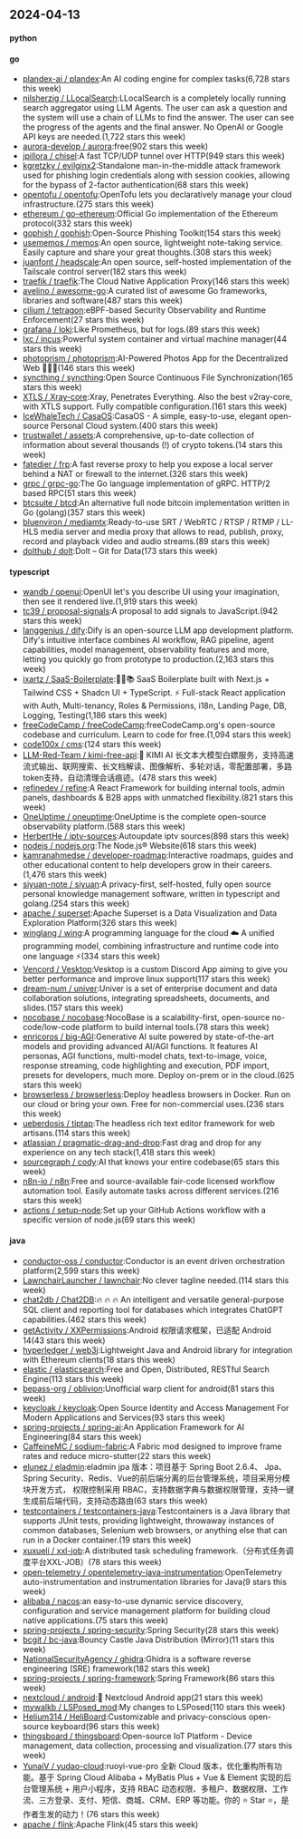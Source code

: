 ## 2024-04-13

#### python

#### go
* [plandex-ai / plandex](https://github.com/plandex-ai/plandex):An AI coding engine for complex tasks(6,728 stars this week)
* [nilsherzig / LLocalSearch](https://github.com/nilsherzig/LLocalSearch):LLocalSearch is a completely locally running search aggregator using LLM Agents. The user can ask a question and the system will use a chain of LLMs to find the answer. The user can see the progress of the agents and the final answer. No OpenAI or Google API keys are needed.(1,722 stars this week)
* [aurora-develop / aurora](https://github.com/aurora-develop/aurora):free(902 stars this week)
* [jpillora / chisel](https://github.com/jpillora/chisel):A fast TCP/UDP tunnel over HTTP(949 stars this week)
* [kgretzky / evilginx2](https://github.com/kgretzky/evilginx2):Standalone man-in-the-middle attack framework used for phishing login credentials along with session cookies, allowing for the bypass of 2-factor authentication(68 stars this week)
* [opentofu / opentofu](https://github.com/opentofu/opentofu):OpenTofu lets you declaratively manage your cloud infrastructure.(275 stars this week)
* [ethereum / go-ethereum](https://github.com/ethereum/go-ethereum):Official Go implementation of the Ethereum protocol(332 stars this week)
* [gophish / gophish](https://github.com/gophish/gophish):Open-Source Phishing Toolkit(154 stars this week)
* [usememos / memos](https://github.com/usememos/memos):An open source, lightweight note-taking service. Easily capture and share your great thoughts.(308 stars this week)
* [juanfont / headscale](https://github.com/juanfont/headscale):An open source, self-hosted implementation of the Tailscale control server(182 stars this week)
* [traefik / traefik](https://github.com/traefik/traefik):The Cloud Native Application Proxy(146 stars this week)
* [avelino / awesome-go](https://github.com/avelino/awesome-go):A curated list of awesome Go frameworks, libraries and software(487 stars this week)
* [cilium / tetragon](https://github.com/cilium/tetragon):eBPF-based Security Observability and Runtime Enforcement(27 stars this week)
* [grafana / loki](https://github.com/grafana/loki):Like Prometheus, but for logs.(89 stars this week)
* [lxc / incus](https://github.com/lxc/incus):Powerful system container and virtual machine manager(44 stars this week)
* [photoprism / photoprism](https://github.com/photoprism/photoprism):AI-Powered Photos App for the Decentralized Web 🌈💎✨(146 stars this week)
* [syncthing / syncthing](https://github.com/syncthing/syncthing):Open Source Continuous File Synchronization(165 stars this week)
* [XTLS / Xray-core](https://github.com/XTLS/Xray-core):Xray, Penetrates Everything. Also the best v2ray-core, with XTLS support. Fully compatible configuration.(161 stars this week)
* [IceWhaleTech / CasaOS](https://github.com/IceWhaleTech/CasaOS):CasaOS - A simple, easy-to-use, elegant open-source Personal Cloud system.(400 stars this week)
* [trustwallet / assets](https://github.com/trustwallet/assets):A comprehensive, up-to-date collection of information about several thousands (!) of crypto tokens.(14 stars this week)
* [fatedier / frp](https://github.com/fatedier/frp):A fast reverse proxy to help you expose a local server behind a NAT or firewall to the internet.(326 stars this week)
* [grpc / grpc-go](https://github.com/grpc/grpc-go):The Go language implementation of gRPC. HTTP/2 based RPC(51 stars this week)
* [btcsuite / btcd](https://github.com/btcsuite/btcd):An alternative full node bitcoin implementation written in Go (golang)(357 stars this week)
* [bluenviron / mediamtx](https://github.com/bluenviron/mediamtx):Ready-to-use SRT / WebRTC / RTSP / RTMP / LL-HLS media server and media proxy that allows to read, publish, proxy, record and playback video and audio streams.(89 stars this week)
* [dolthub / dolt](https://github.com/dolthub/dolt):Dolt – Git for Data(173 stars this week)

#### typescript
* [wandb / openui](https://github.com/wandb/openui):OpenUI let's you describe UI using your imagination, then see it rendered live.(1,919 stars this week)
* [tc39 / proposal-signals](https://github.com/tc39/proposal-signals):A proposal to add signals to JavaScript.(942 stars this week)
* [langgenius / dify](https://github.com/langgenius/dify):Dify is an open-source LLM app development platform. Dify's intuitive interface combines AI workflow, RAG pipeline, agent capabilities, model management, observability features and more, letting you quickly go from prototype to production.(2,163 stars this week)
* [ixartz / SaaS-Boilerplate](https://github.com/ixartz/SaaS-Boilerplate):🚀🎉📚 SaaS Boilerplate built with Next.js + Tailwind CSS + Shadcn UI + TypeScript. ⚡️ Full-stack React application with Auth, Multi-tenancy, Roles & Permissions, i18n, Landing Page, DB, Logging, Testing(1,186 stars this week)
* [freeCodeCamp / freeCodeCamp](https://github.com/freeCodeCamp/freeCodeCamp):freeCodeCamp.org's open-source codebase and curriculum. Learn to code for free.(1,094 stars this week)
* [code100x / cms](https://github.com/code100x/cms):(124 stars this week)
* [LLM-Red-Team / kimi-free-api](https://github.com/LLM-Red-Team/kimi-free-api):🚀 KIMI AI 长文本大模型白嫖服务，支持高速流式输出、联网搜索、长文档解读、图像解析、多轮对话，零配置部署，多路token支持，自动清理会话痕迹。(478 stars this week)
* [refinedev / refine](https://github.com/refinedev/refine):A React Framework for building internal tools, admin panels, dashboards & B2B apps with unmatched flexibility.(821 stars this week)
* [OneUptime / oneuptime](https://github.com/OneUptime/oneuptime):OneUptime is the complete open-source observability platform.(588 stars this week)
* [HerbertHe / iptv-sources](https://github.com/HerbertHe/iptv-sources):Autoupdate iptv sources(898 stars this week)
* [nodejs / nodejs.org](https://github.com/nodejs/nodejs.org):The Node.js® Website(618 stars this week)
* [kamranahmedse / developer-roadmap](https://github.com/kamranahmedse/developer-roadmap):Interactive roadmaps, guides and other educational content to help developers grow in their careers.(1,476 stars this week)
* [siyuan-note / siyuan](https://github.com/siyuan-note/siyuan):A privacy-first, self-hosted, fully open source personal knowledge management software, written in typescript and golang.(254 stars this week)
* [apache / superset](https://github.com/apache/superset):Apache Superset is a Data Visualization and Data Exploration Platform(326 stars this week)
* [winglang / wing](https://github.com/winglang/wing):A programming language for the cloud ☁️ A unified programming model, combining infrastructure and runtime code into one language ⚡(334 stars this week)
* [Vencord / Vesktop](https://github.com/Vencord/Vesktop):Vesktop is a custom Discord App aiming to give you better performance and improve linux support(117 stars this week)
* [dream-num / univer](https://github.com/dream-num/univer):Univer is a set of enterprise document and data collaboration solutions, integrating spreadsheets, documents, and slides.(157 stars this week)
* [nocobase / nocobase](https://github.com/nocobase/nocobase):NocoBase is a scalability-first, open-source no-code/low-code platform to build internal tools.(78 stars this week)
* [enricoros / big-AGI](https://github.com/enricoros/big-AGI):Generative AI suite powered by state-of-the-art models and providing advanced AI/AGI functions. It features AI personas, AGI functions, multi-model chats, text-to-image, voice, response streaming, code highlighting and execution, PDF import, presets for developers, much more. Deploy on-prem or in the cloud.(625 stars this week)
* [browserless / browserless](https://github.com/browserless/browserless):Deploy headless browsers in Docker. Run on our cloud or bring your own. Free for non-commercial uses.(236 stars this week)
* [ueberdosis / tiptap](https://github.com/ueberdosis/tiptap):The headless rich text editor framework for web artisans.(114 stars this week)
* [atlassian / pragmatic-drag-and-drop](https://github.com/atlassian/pragmatic-drag-and-drop):Fast drag and drop for any experience on any tech stack(1,418 stars this week)
* [sourcegraph / cody](https://github.com/sourcegraph/cody):AI that knows your entire codebase(65 stars this week)
* [n8n-io / n8n](https://github.com/n8n-io/n8n):Free and source-available fair-code licensed workflow automation tool. Easily automate tasks across different services.(216 stars this week)
* [actions / setup-node](https://github.com/actions/setup-node):Set up your GitHub Actions workflow with a specific version of node.js(69 stars this week)

#### java
* [conductor-oss / conductor](https://github.com/conductor-oss/conductor):Conductor is an event driven orchestration platform(2,599 stars this week)
* [LawnchairLauncher / lawnchair](https://github.com/LawnchairLauncher/lawnchair):No clever tagline needed.(114 stars this week)
* [chat2db / Chat2DB](https://github.com/chat2db/Chat2DB):🔥 🔥 🔥 An intelligent and versatile general-purpose SQL client and reporting tool for databases which integrates ChatGPT capabilities.(462 stars this week)
* [getActivity / XXPermissions](https://github.com/getActivity/XXPermissions):Android 权限请求框架，已适配 Android 14(43 stars this week)
* [hyperledger / web3j](https://github.com/hyperledger/web3j):Lightweight Java and Android library for integration with Ethereum clients(18 stars this week)
* [elastic / elasticsearch](https://github.com/elastic/elasticsearch):Free and Open, Distributed, RESTful Search Engine(113 stars this week)
* [bepass-org / oblivion](https://github.com/bepass-org/oblivion):Unofficial warp client for android(81 stars this week)
* [keycloak / keycloak](https://github.com/keycloak/keycloak):Open Source Identity and Access Management For Modern Applications and Services(93 stars this week)
* [spring-projects / spring-ai](https://github.com/spring-projects/spring-ai):An Application Framework for AI Engineering(84 stars this week)
* [CaffeineMC / sodium-fabric](https://github.com/CaffeineMC/sodium-fabric):A Fabric mod designed to improve frame rates and reduce micro-stutter(22 stars this week)
* [elunez / eladmin](https://github.com/elunez/eladmin):eladmin jpa 版本：项目基于 Spring Boot 2.6.4、 Jpa、 Spring Security、Redis、Vue的前后端分离的后台管理系统，项目采用分模块开发方式， 权限控制采用 RBAC，支持数据字典与数据权限管理，支持一键生成前后端代码，支持动态路由(63 stars this week)
* [testcontainers / testcontainers-java](https://github.com/testcontainers/testcontainers-java):Testcontainers is a Java library that supports JUnit tests, providing lightweight, throwaway instances of common databases, Selenium web browsers, or anything else that can run in a Docker container.(19 stars this week)
* [xuxueli / xxl-job](https://github.com/xuxueli/xxl-job):A distributed task scheduling framework.（分布式任务调度平台XXL-JOB）(78 stars this week)
* [open-telemetry / opentelemetry-java-instrumentation](https://github.com/open-telemetry/opentelemetry-java-instrumentation):OpenTelemetry auto-instrumentation and instrumentation libraries for Java(9 stars this week)
* [alibaba / nacos](https://github.com/alibaba/nacos):an easy-to-use dynamic service discovery, configuration and service management platform for building cloud native applications.(75 stars this week)
* [spring-projects / spring-security](https://github.com/spring-projects/spring-security):Spring Security(28 stars this week)
* [bcgit / bc-java](https://github.com/bcgit/bc-java):Bouncy Castle Java Distribution (Mirror)(11 stars this week)
* [NationalSecurityAgency / ghidra](https://github.com/NationalSecurityAgency/ghidra):Ghidra is a software reverse engineering (SRE) framework(182 stars this week)
* [spring-projects / spring-framework](https://github.com/spring-projects/spring-framework):Spring Framework(86 stars this week)
* [nextcloud / android](https://github.com/nextcloud/android):📱 Nextcloud Android app(21 stars this week)
* [mywalkb / LSPosed_mod](https://github.com/mywalkb/LSPosed_mod):My changes to LSPosed(110 stars this week)
* [Helium314 / HeliBoard](https://github.com/Helium314/HeliBoard):Customizable and privacy-conscious open-source keyboard(96 stars this week)
* [thingsboard / thingsboard](https://github.com/thingsboard/thingsboard):Open-source IoT Platform - Device management, data collection, processing and visualization.(77 stars this week)
* [YunaiV / yudao-cloud](https://github.com/YunaiV/yudao-cloud):ruoyi-vue-pro 全新 Cloud 版本，优化重构所有功能。基于 Spring Cloud Alibaba + MyBatis Plus + Vue & Element 实现的后台管理系统 + 用户小程序，支持 RBAC 动态权限、多租户、数据权限、工作流、三方登录、支付、短信、商城、CRM、ERP 等功能。你的 ⭐️ Star ⭐️，是作者生发的动力！(76 stars this week)
* [apache / flink](https://github.com/apache/flink):Apache Flink(45 stars this week)
